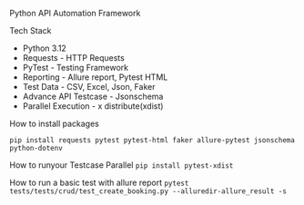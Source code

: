 Python API Automation Framework


Tech Stack
- Python 3.12
- Requests - HTTP Requests
- PyTest - Testing Framework
- Reporting - Allure report, Pytest HTML
- Test Data - CSV, Excel, Json, Faker
- Advance API Testcase - Jsonschema
- Parallel Execution - x distribute(xdist)

How to install packages

```pip install requests pytest pytest-html faker allure-pytest jsonschema python-dotenv```

How to runyour Testcase Parallel
```pip install pytest-xdist```

How to run a basic test with allure report
```pytest tests/tests/crud/test_create_booking.py --alluredir-allure_result -s```